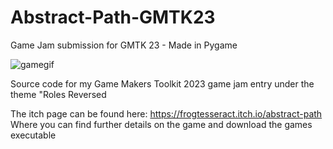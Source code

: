 # Abstract-Path-GMTK23
Game Jam submission for GMTK 23 - Made in Pygame

![gamegif](https://github.com/FrogTesseract/Abstract-Path-GMTK23/assets/118939591/df40e1b5-3777-499c-b11a-a6458f643367)

Source code for my Game Makers Toolkit 2023 game jam entry under the theme "Roles Reversed

The itch page can be found here: https://frogtesseract.itch.io/abstract-path Where you can find further details on the game and download the games executable

